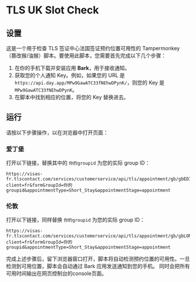 # TLS UK Slot Check
## 设置
这是一个用于检查 TLS 签证中心法国签证预约位置可用性的 Tampermonkey（篡改猴/油猴）脚本。要使用此脚本，您需要首先完成以下几个步骤：

1. 在你的手机下载并安装应用 **Bark**，用于接收通知。
2. 获取您的个人通知 Key。例如，如果您的 URL 是 `https://api.day.app/MPw9GawATC33fNEhwDPynK/`，则您的 Key 是 `MPw9GawATC33fNEhwDPynK`。
3. 在脚本中找到相应的位置，将您的 Key 替换进去。

## 运行
请按以下步骤操作，以在浏览器中打开页面：

### 爱丁堡
打开以下链接，替换其中的 `你的groupid` 为您的实际 group ID：

```
https://visas-fr.tlscontact.com/services/customerservice/api/tls/appointment/gb/gbEDI2fr/table?client=fr&formGroupId=你的groupid&appointmentType=Short_Stay&appointmentStage=appointment
```

### 伦敦
打开以下链接，同样替换 `你的groupid` 为您的实际 group ID：

```
https://visas-fr.tlscontact.com/services/customerservice/api/tls/appointment/gb/gbLON2fr/table?client=fr&formGroupId=你的groupid&appointmentType=Short_Stay&appointmentStage=appointment
```

完成上述步骤后，留下浏览器窗口打开，脚本将自动检测预约位置的可用性。一旦检测到可用位置，脚本会自动通过 Bark 应用发送通知到您的手机。
同时会把所有可用时间输出在网页控制台的console页面。
